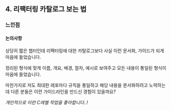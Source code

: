 ## 4. 리팩터링 카탈로그 보는 법

### 느낀점

#### 논의사항

상당히 짧은 챕터인데 리팩터링에 대한 카탈로그보다 사실 이런 문서화, 가이드가 되게 마음에 들었습니다.

정리된 형식에 맞게 이름, 개요, 배경, 절차, 예시로 보여주고 모든 내용이 통일된 형식이 마음에 들었습니다.

마찬가지로 저도 최대한 레포마다 규칙을 통일하고 해당 내용을 문서화하려고 노력하는데 다른 분들은 이런 가이드라인을 만드신 경험이 있을까요?

*개인적으로 이런 C레벨 작업을 좋아합니다..!*